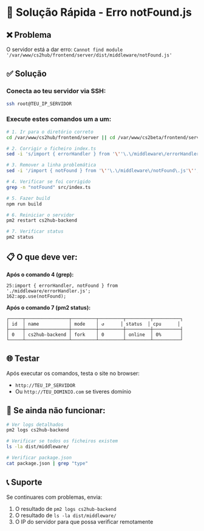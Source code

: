 # 🔧 Solução Rápida - Erro notFound.js

## ❌ Problema
O servidor está a dar erro: `Cannot find module '/var/www/cs2hub/frontend/server/dist/middleware/notFound.js'`

## ✅ Solução

### **Conecta ao teu servidor via SSH:**
```bash
ssh root@TEU_IP_SERVIDOR
```

### **Execute estes comandos um a um:**

```bash
# 1. Ir para o diretório correto
cd /var/www/cs2hub/frontend/server || cd /var/www/cs2beta/frontend/server

# 2. Corrigir o ficheiro index.ts
sed -i 's/import { errorHandler } from '\''\.\/middleware\/errorHandler\.js'\'';/import { errorHandler, notFound } from '\''\.\/middleware\/errorHandler\.js'\'';/g' src/index.ts

# 3. Remover a linha problemática
sed -i '/import { notFound } from '\''\.\/middleware\/notFound\.js'\'';/d' src/index.ts

# 4. Verificar se foi corrigido
grep -n "notFound" src/index.ts

# 5. Fazer build
npm run build

# 6. Reiniciar o servidor
pm2 restart cs2hub-backend

# 7. Verificar status
pm2 status
```

## 📋 O que deve ver:

**Após o comando 4 (grep):**
```
25:import { errorHandler, notFound } from './middleware/errorHandler.js';
162:app.use(notFound);
```

**Após o comando 7 (pm2 status):**
```
┌─────┬────────────────┬─────────┬─────────┬─────────┬──────────┐
│ id  │ name           │ mode    │ ↺      │ status  │ cpu      │
├─────┼────────────────┼─────────┼─────────┼─────────┼──────────┤
│ 0   │ cs2hub-backend │ fork    │ 0       │ online  │ 0%       │
└─────┴────────────────┴─────────┴─────────┴─────────┴──────────┘
```

## 🌐 Testar

Após executar os comandos, testa o site no browser:
- `http://TEU_IP_SERVIDOR`
- Ou `http://TEU_DOMINIO.com` se tiveres domínio

## 🚨 Se ainda não funcionar:

```bash
# Ver logs detalhados
pm2 logs cs2hub-backend

# Verificar se todos os ficheiros existem
ls -la dist/middleware/

# Verificar package.json
cat package.json | grep "type"
```

## 📞 Suporte

Se continuares com problemas, envia:
1. O resultado de `pm2 logs cs2hub-backend`
2. O resultado de `ls -la dist/middleware/`
3. O IP do servidor para que possa verificar remotamente 
